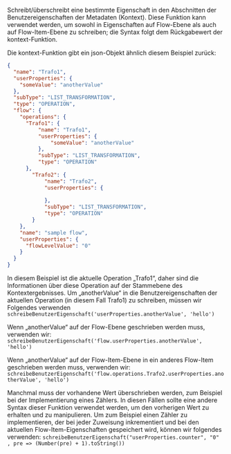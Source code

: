 Schreibt/überschreibt eine bestimmte Eigenschaft in den Abschnitten der Benutzereigenschaften der Metadaten (Kontext). Diese Funktion kann
verwendet werden, um sowohl in Eigenschaften auf Flow-Ebene als auch auf Flow-Item-Ebene zu schreiben; die Syntax folgt dem Rückgabewert der kontext-Funktion.

Die kontext-Funktion gibt ein json-Objekt ähnlich diesem Beispiel zurück:
```json
{
  "name": "Trafo1",
  "userProperties": {
    "someValue": "anotherValue"
  },
  "subType": "LIST_TRANSFORMATION",
  "type": "OPERATION",
  "flow": {
    "operations": {
      "Trafo1": {
          "name": "Trafo1",
          "userProperties": {
              "someValue": "anotherValue"
          },
          "subType": "LIST_TRANSFORMATION",
          "type": "OPERATION"
      },
        "Trafo2": {
            "name": "Trafo2",
            "userProperties": {
                
            },
            "subType": "LIST_TRANSFORMATION",
            "type": "OPERATION"
        }
    },
    "name": "sample flow",
    "userProperties": {
      "flowLevelValue": "0"
    }
  }
}

```
In diesem Beispiel ist die aktuelle Operation „Trafo1“, daher sind die Informationen über diese Operation auf der Stammebene
des Kontextergebnisses. Um „anotherValue“ in die Benutzereigenschaften der aktuellen Operation (in diesem Fall Trafo1) zu schreiben, müssen wir Folgendes verwenden
`schreibeBenutzerEigenschaft('userProperties.anotherValue', 'hello')`

Wenn „anotherValue“ auf der Flow-Ebene geschrieben werden muss, verwenden wir:
`schreibeBenutzerEigenschaft('flow.userProperties.anotherValue', 'hello')`

Wenn „anotherValue“ auf der Flow-Item-Ebene in ein anderes Flow-Item geschrieben werden muss, verwenden wir:
`schreibeBenutzerEigenschaft('flow.operations.Trafo2.userProperties.anotherValue', 'hello')`

Manchmal muss der vorhandene Wert überschrieben werden, zum Beispiel bei der Implementierung eines Zählers. In diesen Fällen sollte eine andere Syntax dieser Funktion
verwendet werden, um den vorherigen Wert zu erhalten und zu manipulieren. Um zum Beispiel einen Zähler zu implementieren, 
der bei jeder Zuweisung inkrementiert und bei den aktuellen Flow-Item-Eigenschaften gespeichert wird, können wir folgendes verwenden:
`schreibeBenutzerEigenschaft("userProperties.counter", "0" , pre => (Number(pre) + 1).toString())`

